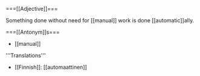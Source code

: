 ===[[Adjective]]===

Something done without need for [[manual]] work is done [[automatic]]ally.

===[[Antonym]]s===

* [[manual]]

'''Translations'''

* [[Finnish]]: [[automaattinen]]